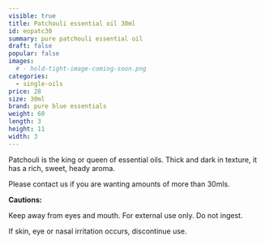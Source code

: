 ```yaml
---
visible: true
title: Patchouli essential oil 30ml
id: eopatc30
summary: pure patchouli essential oil
draft: false
popular: false
images:
  # - hold-tight-image-coming-soon.png
categories:
  - single-oils
price: 28
size: 30ml
brand: pure blue essentials
weight: 60
length: 3
height: 11
width: 3
---
```

Patchouli is the king or queen of essential oils. Thick and dark in texture, it has a rich, sweet, heady aroma.  

Please contact us if you are wanting amounts of more than 30mls.

**Cautions:**

Keep away from eyes and mouth. For external use only. Do not ingest.

If skin, eye or nasal irritation occurs, discontinue use.
